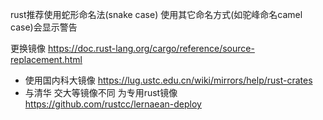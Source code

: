 rust推荐使用蛇形命名法(snake case) 使用其它命名方式(如驼峰命名camel case)会显示警告

更换镜像 https://doc.rust-lang.org/cargo/reference/source-replacement.html
+ 使用国内科大镜像 https://lug.ustc.edu.cn/wiki/mirrors/help/rust-crates
+ 与清华 交大等镜像不同 为专用rust镜像 https://github.com/rustcc/lernaean-deploy
